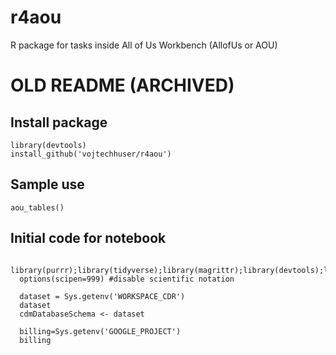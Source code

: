 # r4aou
R package for tasks inside All of Us Workbench  (AllofUs or AOU)

# OLD README (ARCHIVED)

## Install package

    library(devtools)
    install_github('vojtechhuser/r4aou')
    
## Sample use

    aou_tables()

## Initial code for notebook

      library(purrr);library(tidyverse);library(magrittr);library(devtools);library(stringr);library(bigrquery);library(glue)
      options(scipen=999) #disable scientific notation

      dataset = Sys.getenv('WORKSPACE_CDR')
      dataset
      cdmDatabaseSchema <- dataset

      billing=Sys.getenv('GOOGLE_PROJECT')
      billing


    
    

